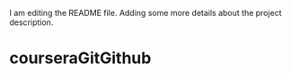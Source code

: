 I am editing the README file. Adding some more details about the project description.
# courseraGitGithub
